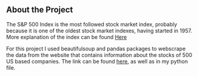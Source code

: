 ## About the Project


The S&P 500 Index is the most followed stock market index, probably because it is one of the oldest stock market indexes, having started in 1957. More explanation of the index can be found [Here](https://stockmarketmba.com/whatisthesp500index.php)

For this project I used beautifulsoup and pandas packages to webscrape the data from the website that contains information about the stocks of 500 US based companies. The link can be found [here](https://stockmarketmba.com/stocksinthesp500.php), as well as in my python file.
